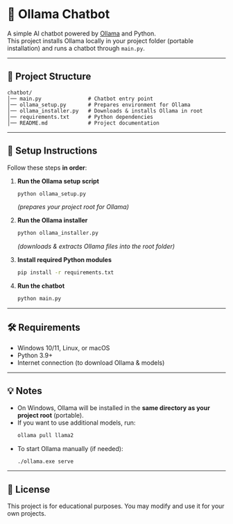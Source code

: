 # 🤖 Ollama Chatbot

A simple AI chatbot powered by [Ollama](https://ollama.com) and Python.  
This project installs Ollama locally in your project folder (portable installation) and runs a chatbot through `main.py`.

---

## 📂 Project Structure
```
chatbot/
│── main.py               # Chatbot entry point
│── ollama_setup.py       # Prepares environment for Ollama
│── ollama_installer.py   # Downloads & installs Ollama in root
│── requirements.txt      # Python dependencies
│── README.md             # Project documentation
```

---

## 🚀 Setup Instructions

Follow these steps **in order**:

1. **Run the Ollama setup script**  
   ```bash
   python ollama_setup.py
   ```
   *(prepares your project root for Ollama)*

2. **Run the Ollama installer**  
   ```bash
   python ollama_installer.py
   ```
   *(downloads & extracts Ollama files into the root folder)*

3. **Install required Python modules**  
   ```bash
   pip install -r requirements.txt
   ```

4. **Run the chatbot**  
   ```bash
   python main.py
   ```

---

## 🛠 Requirements
- Windows 10/11, Linux, or macOS  
- Python 3.9+  
- Internet connection (to download Ollama & models)

---

## 💡 Notes
- On Windows, Ollama will be installed in the **same directory as your project root** (portable).  
- If you want to use additional models, run:  
  ```bash
  ollama pull llama2
  ```  
- To start Ollama manually (if needed):  
  ```bash
  ./ollama.exe serve
  ```

---

## 📜 License
This project is for educational purposes. You may modify and use it for your own projects.
